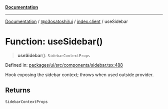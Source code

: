[**Documentation**](../../../../README.md)

***

[Documentation](../../../../README.md) / [@o3osatoshi/ui](../../README.md) / [index.client](../README.md) / useSidebar

# Function: useSidebar()

> **useSidebar**(): `SidebarContextProps`

Defined in: [packages/ui/src/components/sidebar.tsx:488](https://github.com/o3osatoshi/experiment/blob/04dfa58df6e48824a200a24d77afef7ce464e1ae/packages/ui/src/components/sidebar.tsx#L488)

Hook exposing the sidebar context; throws when used outside provider.

## Returns

`SidebarContextProps`
